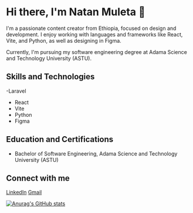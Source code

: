 # Hi there, I'm Natan Muleta 👋

I'm a passionate content creator from Ethiopia, focused on design and development. I enjoy working with languages and frameworks like React, Vite, and Python, as well as designing in Figma.

Currently, I'm pursuing my software engineering degree at Adama Science and Technology University (ASTU).
## Skills and Technologies
-Laravel
- React
- Vite
- Python
- Figma

## Education and Certifications

- Bachelor of Software Engineering, Adama Science and Technology University (ASTU)

## Connect with me

[LinkedIn](https://www.linkedin.com/in/natan-muleta-b11aa62b8/)
[Gmail](natanmuleta911@gmail.com)

[![Anurag's GitHub stats](https://github-readme-stats.vercel.app/api?username=natanmuletahunde)](https://github.com/natanmuletahunde/github-readme-stats)

